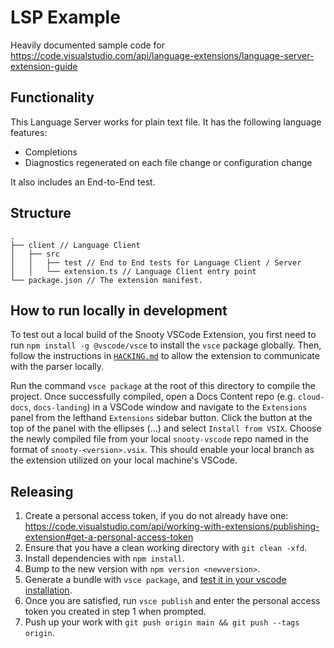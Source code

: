 # LSP Example

Heavily documented sample code for https://code.visualstudio.com/api/language-extensions/language-server-extension-guide

## Functionality

This Language Server works for plain text file. It has the following language features:

- Completions
- Diagnostics regenerated on each file change or configuration change

It also includes an End-to-End test.

## Structure

```
.
├── client // Language Client
│   ├── src
│   │   ├── test // End to End tests for Language Client / Server
│   │   └── extension.ts // Language Client entry point
└── package.json // The extension manifest.
```

## How to run locally in development

To test out a local build of the Snooty VSCode Extension, you first need to run `npm install -g @vscode/vsce` to install the `vsce` package globally. Then, follow the instructions in [`HACKING.md`](https://github.com/mongodb/snooty-vscode/blob/main/HACKING.md#setting-up-parser-communication) to allow the extension to communicate with the parser locally.

Run the command `vsce package` at the root of this directory to compile the project. Once successfully compiled, open a Docs Content repo (e.g. `cloud-docs`, `docs-landing`) in a VSCode window and navigate to the `Extensions` panel from the lefthand `Extensions` sidebar button. Click the button at the top of the panel with the ellipses (...) and select `Install from VSIX`. Choose the newly compiled file from your local `snooty-vscode` repo named in the format of `snooty-<version>.vsix`. This should enable your local branch as the extension utilized on your local machine's VSCode.

## Releasing

1. Create a personal access token, if you do not already have one: https://code.visualstudio.com/api/working-with-extensions/publishing-extension#get-a-personal-access-token
2. Ensure that you have a clean working directory with `git clean -xfd`.
3. Install dependencies with `npm install`.
4. Bump to the new version with `npm version <newversion>`.
5. Generate a bundle with `vsce package`, and [test it in your vscode installation](#how-to-run-locally-in-development).
6. Once you are satisfied, run `vsce publish` and enter the personal access token you created in step 1 when prompted.
7. Push up your work with `git push origin main && git push --tags origin`.
